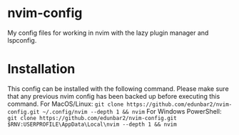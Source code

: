 # nvim-config
My config files for working in nvim with the lazy plugin manager and lspconfig.

# Installation
This config can be installed with the following command. Please make sure that any previous nvim config has been backed up before executing this command.
For MacOS/Linux: `git clone https://github.com/edunbar2/nvim-config.git ~/.config/nvim --depth 1 && nvim`
For Windows PowerShell: `git clone https://github.com/edunbar2/nvim-config.git $RNV:USERPROFILE\AppData\Local\nvim --depth 1 && nvim`
